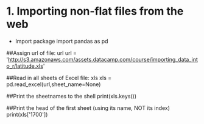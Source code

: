 # 1. Importing non-flat files from the web

* Import package</n>
import pandas as pd

##Assign url of file: url
url = 'http://s3.amazonaws.com/assets.datacamp.com/course/importing_data_into_r/latitude.xls'

##Read in all sheets of Excel file: xls
xls = pd.read_excel(url,sheet_name=None)

##Print the sheetnames to the shell
print(xls.keys())

##Print the head of the first sheet (using its name, NOT its index)
print(xls['1700'])
